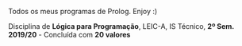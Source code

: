 Todos os meus programas de Prolog. Enjoy :)

Disciplina de **Lógica para Programação**, LEIC-A, IS Técnico, **2º Sem. 2019/20** - Concluída com **20 valores**
